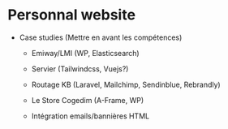 # Personnal website

- Case studies (Mettre en avant les compétences)

	- Emiway/LMI (WP, Elasticsearch)

	- Servier (Tailwindcss, Vuejs?)

	- Routage KB (Laravel, Mailchimp, Sendinblue, Rebrandly)

	- Le Store Cogedim (A-Frame, WP)

	- Intégration emails/bannières HTML
